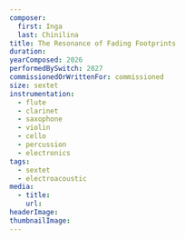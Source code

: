 ```yaml
---
composer:
  first: Inga
  last: Chinilina
title: The Resonance of Fading Footprints
duration: 
yearComposed: 2026
performedBySwitch: 2027
commissionedOrWrittenFor: commissioned
size: sextet
instrumentation:
  - flute
  - clarinet
  - saxophone
  - violin
  - cello
  - percussion
  - electronics
tags:
  - sextet
  - electroacoustic
media:
  - title:
    url:
headerImage: 
thumbnailImage: 
---
```

